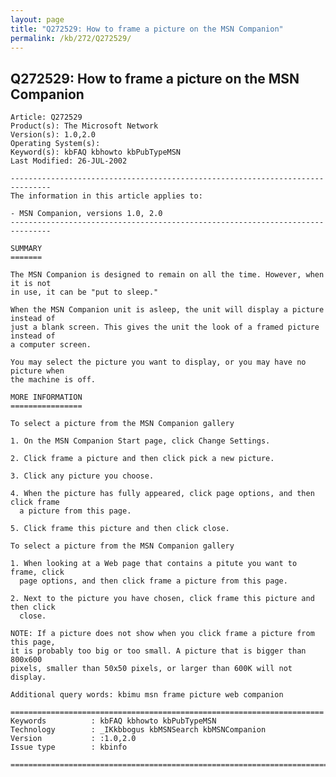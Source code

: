 ```yaml
---
layout: page
title: "Q272529: How to frame a picture on the MSN Companion"
permalink: /kb/272/Q272529/
---
```


## Q272529: How to frame a picture on the MSN Companion

	Article: Q272529
	Product(s): The Microsoft Network
	Version(s): 1.0,2.0
	Operating System(s): 
	Keyword(s): kbFAQ kbhowto kbPubTypeMSN
	Last Modified: 26-JUL-2002
	
	-------------------------------------------------------------------------------
	The information in this article applies to:
	
	- MSN Companion, versions 1.0, 2.0 
	-------------------------------------------------------------------------------
	
	SUMMARY
	=======
	
	The MSN Companion is designed to remain on all the time. However, when it is not
	in use, it can be "put to sleep."
	
	When the MSN Companion unit is asleep, the unit will display a picture instead of
	just a blank screen. This gives the unit the look of a framed picture instead of
	a computer screen.
	
	You may select the picture you want to display, or you may have no picture when
	the machine is off.
	
	MORE INFORMATION
	================
	
	To select a picture from the MSN Companion gallery
	
	1. On the MSN Companion Start page, click Change Settings.
	
	2. Click frame a picture and then click pick a new picture.
	
	3. Click any picture you choose.
	
	4. When the picture has fully appeared, click page options, and then click frame
	  a picture from this page.
	
	5. Click frame this picture and then click close.
	
	To select a picture from the MSN Companion gallery
	
	1. When looking at a Web page that contains a pitute you want to frame, click
	  page options, and then click frame a picture from this page.
	
	2. Next to the picture you have chosen, click frame this picture and then click
	  close.
	
	NOTE: If a picture does not show when you click frame a picture from this page,
	it is probably too big or too small. A picture that is bigger than 800x600
	pixels, smaller than 50x50 pixels, or larger than 600K will not display.
	
	Additional query words: kbimu msn frame picture web companion
	
	======================================================================
	Keywords          : kbFAQ kbhowto kbPubTypeMSN 
	Technology        : _IKkbbogus kbMSNSearch kbMSNCompanion
	Version           : :1.0,2.0
	Issue type        : kbinfo
	
	=============================================================================
	
